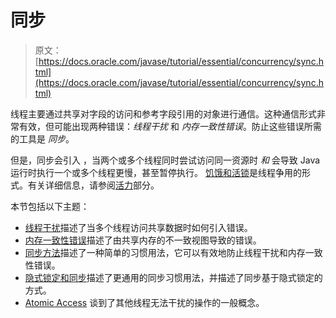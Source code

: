 # 同步

> 原文： [https://docs.oracle.com/javase/tutorial/essential/concurrency/sync.html](https://docs.oracle.com/javase/tutorial/essential/concurrency/sync.html)

线程主要通过共享对字段的访问和参考字段引用的对象进行通信。这种通信形式非常有效，但可能出现两种错误：_线程干扰_ 和 _内存一致性错误_。防止这些错误所需的工具是 _同步_。

但是，同步会引入  ，当两个或多个线程同时尝试访问同一资源时 _和_ 会导致 Java 运行时执行一个或多个线程更慢，甚至暂停执行。 [饥饿和活锁](../../essential/concurrency/starvelive.html)是线程争用的形式。有关详细信息，请参阅[活力](../../essential/concurrency/liveness.html)部分。

本节包括以下主题：

*   [线程干扰](interfere.html)描述了当多个线程访问共享数据时如何引入错误。
*   [内存一致性错误](memconsist.html)描述了由共享内存的不一致视图导致的错误。
*   [同步方法](syncmeth.html)描述了一种简单的习惯用法，它可以有效地防止线程干扰和内存一致性错误。
*   [隐式锁定和同步](locksync.html)描述了更通用的同步习惯用法，并描述了同步基于隐式锁定的方式。
*   [Atomic Access](atomic.html) 谈到了其他线程无法干扰的操作的一般概念。